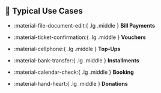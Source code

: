 
## 🧩 Typical Use Cases

<div class="grid cards" markdown>

- :material-file-document-edit:{ .lg .middle } __Bill Payments__

    



- :material-ticket-confirmation:{ .lg .middle } __Vouchers__

    



- :material-cellphone:{ .lg .middle } __Top-Ups__

    



- :material-bank-transfer:{ .lg .middle } __Installments__

    




- :material-calendar-check:{ .lg .middle } __Booking__

    



- :material-hand-heart:{ .lg .middle } __Donations__

    



</div>

